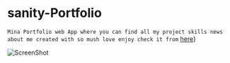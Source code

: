 ﻿# sanity-Portfolio

`Mina Portfolio web App where you can find all my project skills news about me created with so mush love enjoy check it from` 
[here](https://mina-portfolio-developer.netlify.app/)}

![ScreenShot](https://i.pinimg.com/564x/f4/44/b3/f444b3e0a464a3c81df37d36c66b9ef2.jpg)
